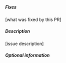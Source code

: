 ##### Fixes
[what was fixed by this PR]

##### Description
[issue description]

##### Optional information